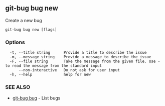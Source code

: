## git-bug bug new

Create a new bug

```
git-bug bug new [flags]
```

### Options

```
  -t, --title string      Provide a title to describe the issue
  -m, --message string    Provide a message to describe the issue
  -F, --file string       Take the message from the given file. Use - to read the message from the standard input
      --non-interactive   Do not ask for user input
  -h, --help              help for new
```

### SEE ALSO

* [git-bug bug](git-bug_bug.md)	 - List bugs

